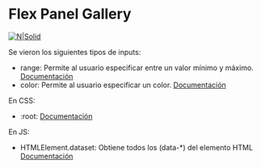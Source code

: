 # Flex Panel Gallery

[![N|Solid](https://res.cloudinary.com/moopixel/image/upload/v1537327285/Personal/JavaScript30/Screenshot_5.jpg)](https://javascript30.com/)

Se vieron los siguientes tipos de inputs:
* range: Permite al usuario especificar entre un valor mínimo y máximo. [Documentación](https://developer.mozilla.org/es/docs/Web/HTML/Elemento/input/range)
* color: Permite al usuario especificar un color. [Documentación](https://developer.mozilla.org/es/docs/Web/HTML/Elemento/input/color)

En CSS:
* :root: [Documentación](https://developer.mozilla.org/es/docs/Web/CSS/:root)

En JS:
* HTMLElement.dataset: Obtiene todos los (data-*) del elemento HTML [Documentación](https://developer.mozilla.org/en-US/docs/Web/API/HTMLElement/dataset)
